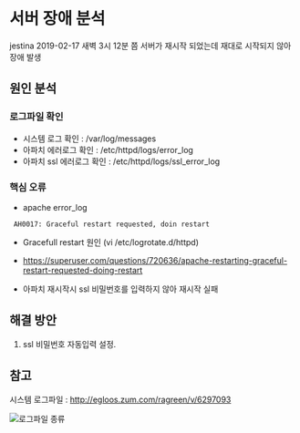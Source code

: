 # 서버 장애 분석 
jestina 2019-02-17 새벽 3시 12분 쯤 서버가 재시작 되었는데 재대로 시작되지 않아 장애 발생 

## 원인 분석 
### 로그파일 확인
- 시스템 로그 확인 : /var/log/messages  
- 아파치 에러로그 확인 : /etc/httpd/logs/error_log
- 아파치 ssl 에러로그 확인 : /etc/httpd/logs/ssl_error_log

### 핵심 오류 
- apache error_log
```
 AH0017: Graceful restart requested, doin restart
```


- Gracefull restart 원인 (vi /etc/logrotate.d/httpd)
- https://superuser.com/questions/720636/apache-restarting-graceful-restart-requested-doing-restart

- 아파치 재시작시 ssl 비밀번호를 입력하지 않아 재시작 실패 


## 해결 방안 
1. ssl 비밀번호 자동입력 설정.



## 참고 
시스템 로그파일 : http://egloos.zum.com/ragreen/v/6297093

![로그파일 종류](./images/system-logs.png)



